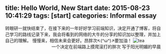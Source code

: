 title: Hello World, New Start
date: 2015-08-23 10:41:29
tags: [start]
categories: Informal essay 
---
转眼研一就快结束了，在接下来的一年好好学习前端知识，决定开通了博客，将自己学习的路线记录下来，我会将看到的网络的大牛的分享的知识加以整理，并加上自己的理解。
慢慢来，相信未来会更好。昂胖次↖(^ω^)↗要加油！
![tea](/img/img.jpg "tea")
<span style="float:right">一个决定在前端路上摸爬滚打的胖次   写于阳光明媚的早晨</span>

